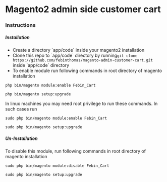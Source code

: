 # Magento2 admin side customer cart

<h3>Instructions</h3>

<h5>Installation</h5>
<ul>
<li>Create a directory `app/code` inside your magento2 installation</li>
<li>Clone this repo to `app/code` directory by running<code>git clone https://github.com/febinthomas/magento-admin-customer-cart.git</code> inside `app/code` directory</li>
<li>To enable module run following commands in root directory of magento installation</li>
</ul>

~~~
php bin/magento module:enable Febin_Cart

php bin/magento setup:upgrade
~~~

<p>In linux machines you may need root privilege to run these commands. In such cases run</p>

~~~
sudo php bin/magento module:enable Febin_Cart

sudo php bin/magento setup:upgrade
~~~

<h5>Un-Installation</h5>
<p>To disable this module, run following commands in root directory of magento installation</p>

~~~
sudo php bin/magento module:disable Febin_Cart

sudo php bin/magento setup:upgrade
~~~
